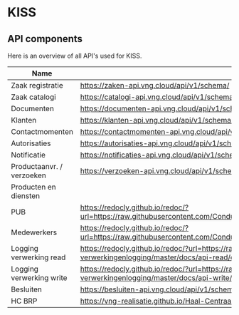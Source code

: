 # KISS
## API components
Here is an overview of all API's used for KISS.

| Name                               | Documentation | Configuration |
|------------------------------------|---------------|---------------|
| Zaak registratie                   |https://zaken-api.vng.cloud/api/v1/schema/              |https://github.com/ConductionNL/zrc_publiccode/blob/main/publiccode.yaml                |
| Zaak catalogi                      |https://catalogi-api.vng.cloud/api/v1/schema/ | https://github.com/ConductionNL/ztc_publiccode/blob/main/publiccode.yaml
| Documenten                         |https://documenten-api.vng.cloud/api/v1/schema/                |https://github.com/ConductionNL/drc_publiccode/blob/main/publiccode.yaml |
| Klanten                            |https://klanten-api.vng.cloud/api/v1/schema/               |https://github.com/ConductionNL/klanten_publiccode/blob/main/publiccode.yaml |
| Contactmomenten                    |https://contactmomenten-api.vng.cloud/api/v1/schema/ | https://github.com/ConductionNL/contactmomenten_publiccode/blob/main/publiccode.yaml               |
| Autorisaties                       |https://autorisaties-api.vng.cloud/api/v1/schema/               |                |
| Notificatie                        |https://notificaties-api.vng.cloud/api/v1/schema/               | https://github.com/ConductionNL/nrc_publiccode/blob/main/publiccode.yaml                |
| Productaanvr. / verzoeken          |https://verzoeken-api.vng.cloud/api/v1/schema/               | https://github.com/ConductionNL/verzoeken_publiccode/blob/main/publiccode.yaml |
| Producten en diensten              |               |                |
| PUB              | https://redocly.github.io/redoc/?url=https://raw.githubusercontent.com/ConductionNL/PUB_publiccode/main/PUB_OAS.json&nocors               | https://github.com/ConductionNL/PUB_publiccode/blob/main/publiccode.yaml                |
| Medewerkers                        | https://redocly.github.io/redoc/?url=https://raw.githubusercontent.com/ConductionNL/medewerkercatalogus/master/api/public/schema/openapi.yaml&nocors               | https://github.com/ConductionNL/MRC_publiccode/blob/main/publiccode.yaml                |
| Logging verwerking read                         |https://redocly.github.io/redoc/?url=https://raw.githubusercontent.com/VNG-Realisatie/gemma-verwerkingenlogging/master/docs/api-read/oas-specification/logging-verwerkingen-api/openapi.yaml&nocors |https://github.com/ConductionNL/logging-verwerking-read_publiccode/blob/main/publiccode.yaml |
| Logging verwerking write                          |https://redocly.github.io/redoc/?url=https://raw.githubusercontent.com/VNG-Realisatie/gemma-verwerkingenlogging/master/docs/api-write/oas-specification/logging-verwerkingen-api/openapi.yaml&nocors |https://github.com/ConductionNL/logging-verwerking-write_publiccode/blob/main/publiccode.yaml |
| Besluiten                          |https://besluiten-api.vng.cloud/api/v1/schema/ |https://github.com/ConductionNL/brc_publiccode/blob/main/publiccode.yaml |
| HC BRP                             |https://vng-realisatie.github.io/Haal-Centraal-BRP-bevragen/redoc               | https://github.com/ConductionNL/brp_publiccode/blob/main/publiccode.yaml |